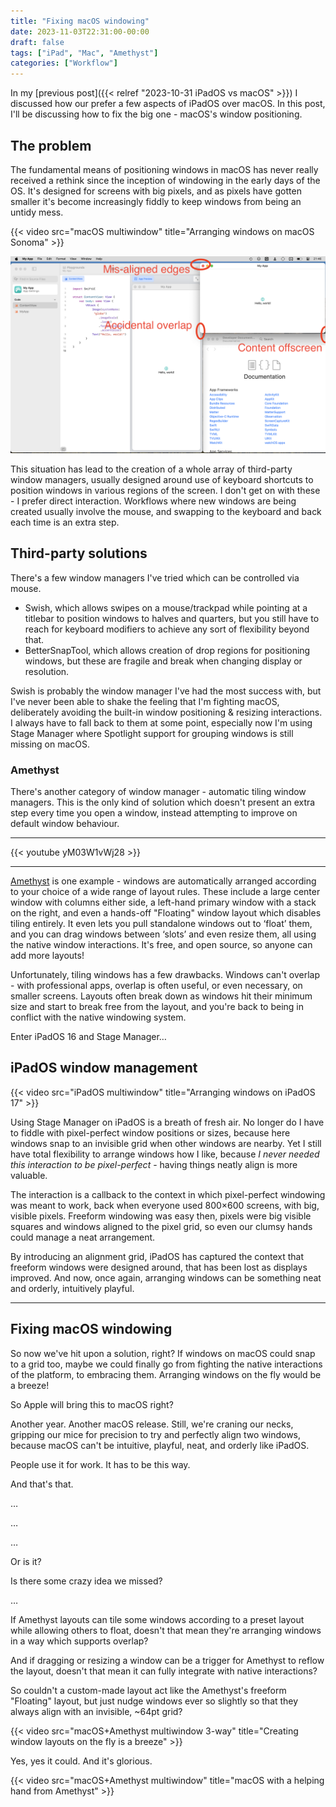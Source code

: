 ```yaml
---
title: "Fixing macOS windowing"
date: 2023-11-03T22:31:00-00:00
draft: false
tags: ["iPad", "Mac", "Amethyst"]
categories: ["Workflow"]
---
```


In my [previous post]({{< relref "2023-10-31 iPadOS vs macOS" >}}) I discussed how our prefer a few aspects of iPadOS over macOS. In this post, I'll be discussing how to fix the big one - macOS's window positioning.

## The problem

The fundamental means of positioning windows in macOS has never really received a rethink since the inception of windowing in the early days of the OS. It's designed for screens with big pixels, and as pixels have gotten smaller it's become increasingly fiddly to keep windows from being an untidy mess.

{{< video src="macOS multiwindow" title="Arranging windows on macOS Sonoma" >}}

![The problem](macOS%20-%20the%20problem.png)

This situation has lead to the creation of a whole array of third-party window managers, usually designed around use of keyboard shortcuts to position windows in various regions of the screen. I don't get on with these - I prefer direct interaction. Workflows where new windows are being created usually involve the mouse, and swapping to the keyboard and back each time is an extra step.

## Third-party solutions

There's a few window managers I've tried which can be controlled via mouse.
* Swish, which allows swipes on a mouse/trackpad while pointing at a titlebar to position windows to halves and quarters, but you still have to reach for keyboard modifiers to achieve any sort of flexibility beyond that.
* BetterSnapTool, which allows creation of drop regions for positioning windows, but these are fragile and break when changing display or resolution.

Swish is probably the window manager I've had the most success with, but I've never been able to shake the feeling that I'm fighting macOS, deliberately avoiding the built-in window positioning & resizing interactions. I always have to fall back to them at some point, especially now I'm using Stage Manager where Spotlight support for grouping windows is still missing on macOS.

### Amethyst

There's another category of window manager - automatic tiling window managers. This is the only kind of solution which doesn't present an extra step every time you open a window, instead attempting to improve on default window behaviour.

---

{{< youtube yM03W1vWj28 >}}

---

[Amethyst](https://github.com/ianyh/Amethyst/releases) is one example - windows are automatically arranged according to your choice of a wide range of layout rules. These include a large center window with columns either side, a left-hand primary window with a stack on the right, and even a hands-off "Floating" window layout which disables tiling entirely. It even lets you pull standalone windows out to ‘float’ them, and you can drag windows between ‘slots’ and even resize them, all using the native window interactions. It's free, and open source, so anyone can add more layouts!

Unfortunately, tiling windows has a few drawbacks. Windows can't overlap - with professional apps, overlap is often useful, or even necessary, on smaller screens. Layouts often break down as windows hit their minimum size and start to break free from the layout, and you're back to being in conflict with the native windowing system.

Enter iPadOS 16 and Stage Manager…

## iPadOS window management

{{< video src="iPadOS multiwindow" title="Arranging windows on iPadOS 17" >}}

Using Stage Manager on iPadOS is a breath of fresh air. No longer do I have to fiddle with pixel-perfect window positions or sizes, because here windows snap to an invisible grid when other windows are nearby. Yet I still have total flexibility to arrange windows how I like, because _I never needed this interaction to be pixel-perfect_ - having things neatly align is more valuable.

The interaction is a callback to the context in which pixel-perfect windowing was meant to work, back when everyone used 800×600 screens, with big, visible pixels. Freeform windowing was easy then, pixels were big visible squares and windows aligned to the pixel grid, so even our clumsy hands could manage a neat arrangement.

By introducing an alignment grid, iPadOS has captured the context that freeform windows were designed around, that has been lost as displays improved. And now, once again, arranging windows can be something neat and orderly, intuitively playful.

---

## Fixing macOS windowing

So now we've hit upon a solution, right? If windows on macOS could snap to a grid too, maybe we could finally go from fighting the native interactions of the platform, to embracing them. Arranging windows on the fly would be a breeze!

So Apple will bring this to macOS right?

Another year. Another macOS release. Still, we're craning our necks, gripping our mice for precision to try and perfectly align two windows, because macOS can't be intuitive, playful, neat, and orderly like iPadOS.

People use it for work. It has to be this way.

And that's that.

…

…

…

Or is it?

Is there some crazy idea we missed?

…

If Amethyst layouts can tile some windows according to a preset layout while allowing others to float, doesn't that mean they're arranging windows in a way which supports overlap?

And if dragging or resizing a window can be a trigger for Amethyst to reflow the layout, doesn't that mean it can fully integrate with native interactions?

So couldn't a custom-made layout act like the Amethyst's freeform "Floating" layout, but just nudge windows ever so slightly so that they always align with an invisible, ~64pt grid?

{{< video src="macOS+Amethyst multiwindow 3-way" title="Creating window layouts on the fly is a breeze" >}}

Yes, yes it could. And it's glorious.

{{< video src="macOS+Amethyst multiwindow" title="macOS with a helping hand from Amethyst" >}}
